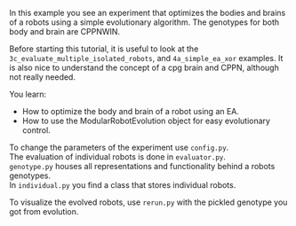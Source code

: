 In this example you see an experiment that optimizes the bodies and brains of a robots using a simple evolutionary algorithm.
The genotypes for both body and brain are CPPNWIN.

Before starting this tutorial, it is useful to look at the
`3c_evaluate_multiple_isolated_robots`, and `4a_simple_ea_xor` examples.
It is also nice to understand the concept of a cpg brain and CPPN, although not really needed.

You learn:
- How to optimize the body and brain of a robot using an EA.
- How to use the ModularRobotEvolution object for easy evolutionary control.

To change the parameters of the experiment use `config.py`.<br/>
The evaluation of individual robots is done in `evaluator.py`.<br/>
`genotype.py` houses all representations and functionality behind a robots genotypes.<br/>
In `individual.py` you find a class that stores individual robots.

To visualize the evolved robots, use `rerun.py` with the pickled genotype you got from evolution.
